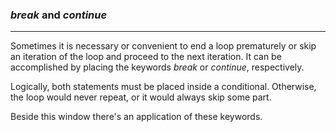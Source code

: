 ### *break* and *continue*
***

Sometimes it is necessary or convenient to end a loop prematurely or skip an iteration of the loop and proceed to the next iteration.
It can be accomplished by placing the keywords *break* or *continue*, respectively.

Logically, both statements must be placed inside a conditional. Otherwise, the loop would never repeat, or it would always skip some part.

Beside this window there's an application of these keywords.